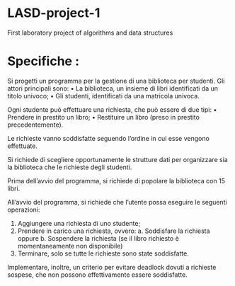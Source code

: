 # LASD-project-1
First laboratory project of algorithms and data structures

<H1>Specifiche :</H1>
Si progetti un programma per la gestione di una biblioteca per studenti. Gli attori principali sono:
  • La biblioteca, un insieme di libri identificati da un titolo univoco;
  • Gli studenti, identificati da una matricola univoca.
  
Ogni studente può effettuare una richiesta, che può essere di due tipi:
  • Prendere in prestito un libro;
  • Restituire un libro (preso in prestito precedentemente).

Le richieste vanno soddisfatte seguendo l’ordine in cui esse vengono effettuate.

Si richiede di scegliere opportunamente le strutture dati per organizzare sia la biblioteca che le richieste degli studenti.

Prima dell’avvio del programma, si richiede di popolare la biblioteca con 15 libri.

All’avvio del programma, si richiede che l’utente possa eseguire le seguenti operazioni:
  1. Aggiungere una richiesta di uno studente;
  2. Prendere in carico una richiesta, ovvero:
    a. Soddisfare la richiesta oppure
    b. Sospendere la richiesta (se il libro richiesto è momentaneamente non disponibile)
  3. Terminare, solo se tutte le richieste sono state soddisfatte.

Implementare, inoltre, un criterio per evitare deadlock dovuti a richieste sospese, che non possono effettivamente essere soddisfatte.
